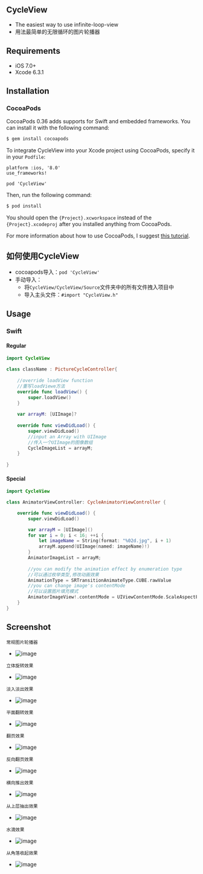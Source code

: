 ## CycleView

* The easiest way to use infinite-loop-view
* 用法最简单的无限循环的图片轮播器

## Requirements

* iOS 7.0+ 
* Xcode 6.3.1

## Installation

### CocoaPods

CocoaPods 0.36 adds supports for Swift and embedded frameworks. You can install it with the following command:

```bash
$ gem install cocoapods
```

To integrate CycleView into your Xcode project using CocoaPods, specify it in your `Podfile`:

```
platform :ios, '8.0'
use_frameworks!

pod 'CycleView'
```

Then, run the following command:

```bash
$ pod install
```

You should open the `{Project}.xcworkspace` instead of the `{Project}.xcodeproj` after you installed anything from CocoaPods.

For more information about how to use CocoaPods, I suggest [this tutorial](http://www.raywenderlich.com/64546/introduction-to-cocoapods-2).

## 如何使用CycleView
* cocoapods导入：`pod 'CycleView'`
* 手动导入：
    * 将`CycleView/CycleView/Source`文件夹中的所有文件拽入项目中
    * 导入主头文件：`#import "CycleView.h"`

## Usage

### Swift
#### Regular

```swift
import CycleView

class className : PictureCycleController{
    
    //override loadView function
    //重写loadViewe方法
    override func loadView() {
        super.loadView()
    }
    
    var arrayM: [UIImage]?
    
    override func viewDidLoad() {
        super.viewDidLoad()
        //input an Array with UIImage
        //传入一个UIImage的图像数组
        CycleImageList = arrayM;
    }
    
}

```

#### Special
```swift
import CycleView

class AnimatorViewController: CycleAnimatorViewController {

    override func viewDidLoad() {
        super.viewDidLoad()

        var arrayM = [UIImage]()
        for var i = 0; i < 16; ++i {
            let imageName = String(format: "%02d.jpg", i + 1)
            arrayM.append(UIImage(named: imageName)!)
        }
        AnimatorImageList = arrayM;
        
        //you can modify the animation effect by enumeration type
        //可以通过枚举类型,修改动画效果
        AnimationType = SRTransitionAnimateType.CUBE.rawValue
        //you can change image's contentMode
        //可以设置图片填充模式
        AnimatorImageView!.contentMode = UIViewContentMode.ScaleAspectFit
    }
}
```

## Screenshot

```
常规图片轮播器
```
* ![image](https://github.com/SarielTang/ScreenShot/blob/master/CycleViewIntroduce1.gif)

```
立体旋转效果
```
* ![image](https://github.com/SarielTang/ScreenShot/blob/master/CycleViewIntroduce2.gif)

```
淡入淡出效果
```
* ![image](https://github.com/SarielTang/ScreenShot/blob/master/CycleViewIntroduce3.gif)

```
平面翻转效果
```
* ![image](https://github.com/SarielTang/ScreenShot/blob/master/CycleViewIntroduce4.gif)

```
翻页效果
```
* ![image](https://github.com/SarielTang/ScreenShot/blob/master/CycleViewIntroduce5.gif)

```
反向翻页效果
```
* ![image](https://github.com/SarielTang/ScreenShot/blob/master/CycleViewIntroduce6.gif)

```
横向推出效果
```
* ![image](https://github.com/SarielTang/ScreenShot/blob/master/CycleViewIntroduce7.gif)

```
从上层抽出效果
```
* ![image](https://github.com/SarielTang/ScreenShot/blob/master/CycleViewIntroduce8.gif)

```
水滴效果
```
* ![image](https://github.com/SarielTang/ScreenShot/blob/master/CycleViewIntroduce9.gif)

```
从角落收起效果
```
* ![image](https://github.com/SarielTang/ScreenShot/blob/master/CycleViewIntroduce10.gif)

